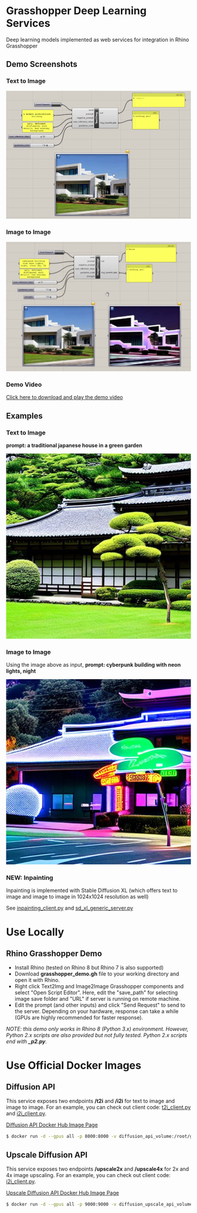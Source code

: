 # Grasshopper Deep Learning Services
Deep learning models implemented as web services for integration in Rhino Grasshopper

## Demo Screenshots
### Text to Image
![demo](assets/t2i_demo_video_thumbnail.png)

### Image to Image
![demo](assets/i2i_demo_video_thumbnail.png)

### Demo Video
[Click here to download and play the demo video](./assets/demo_video.mp4)

## Examples
### Text to Image
**prompt: a traditional japanese house in a green garden**

![text to image demo image](./assets/t2i_demo_example_image.jpg)


### Image to Image
Using the image above as input, **prompt: cyberpunk building with neon lights, night**

![text to image demo image](./assets/i2i_demo_example_image.jpg)

### NEW: Inpainting

Inpainting is implemented with Stable Diffusion XL (which offers text to image and image to image in 1024x1024 resolution as well)

See [inpainting_client.py](./example_clients/inpainting_client.py) and [sd_xl_generic_server.py](./diffusion_api_service/sd_xl_generic_server.py)

# Use Locally
## Rhino Grasshopper Demo 
* Install Rhino (tested on Rhino 8 but Rhino 7 is also supported)
* Download **grasshopper_demo.gh** file to your working directory and open it with Rhino. 
* Right click Text2Img and Image2Image Grasshopper components and select "Open Script Editor". Here, edit the "save_path" for selecting image save folder and "URL" if server is running on remote machine.
* Edit the prompt (and other inputs) and click "Send Request" to send to the server. Depending on your hardware, response can take a while (GPUs are highly recommended for faster response). 

*NOTE: this demo only works in Rhino 8 (Python 3.x) environment. However, Python 2.x scripts are also provided but not fully tested. Python 2.x scripts end with **_p2.py**.*

# Use Official Docker Images

## Diffusion API

This service exposes two endpoints **/t2i** and **/i2i** for text to image and image to image. For an example, you can check out client code: [t2i_client.py](./example_clients/t2i_client.py) and [i2i_client.py](./example_clients/i2i_client.py).

[Diffusion API Docker Hub Image Page](https://hub.docker.com/repository/docker/fualsan/diffusion-api/general)


```bash
$ docker run -d --gpus all -p 8000:8000 -v diffusion_api_volume:/root/generative_app fualsan/diffusion-api
```

## Upscale Diffusion API

This service exposes two endpoints **/upscale2x** and **/upscale4x** for 2x and 4x image upscaling. For an example, you can check out client code: [i2i_client.py](./example_clients/i2i_client.py).

[Upscale Diffusion API Docker Hub Image Page](https://hub.docker.com/repository/docker/fualsan/diffusion-upscale-api/general)

```bash
$ docker run -d --gpus all -p 9000:9000 -v diffusion_upscale_api_volume:/root/generative_app fualsan/diffusion-upscale-api
```